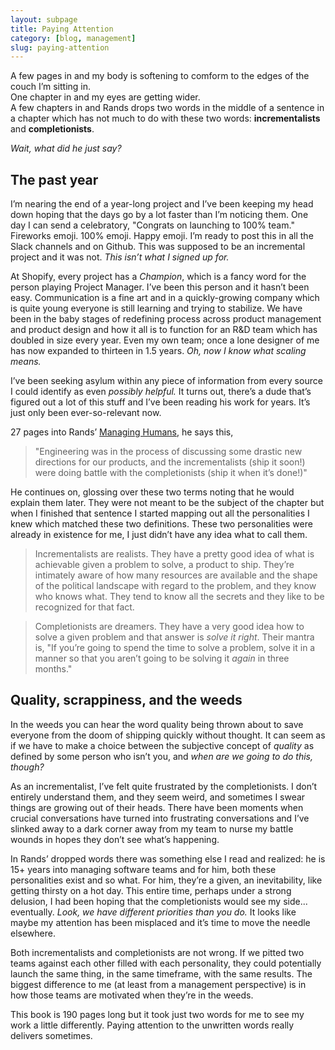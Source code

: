 ```yaml
---
layout: subpage
title: Paying Attention
category: [blog, management]
slug: paying-attention
---
```

A few pages in and my body is softening to comform to the edges of the couch I&rsquo;m sitting in.  
One chapter in and my eyes are getting wider.  
A few chapters in and Rands drops two words in the middle of a sentence in a chapter which has not much to do with these two words: **incrementalists** and **completionists**.

*Wait, what did he just say?*

## The past year

I&rsquo;m nearing the end of a year-long project and I&rsquo;ve been keeping my head down hoping that the days go by a lot faster than I&rsquo;m noticing them. One day I can send a celebratory, "Congrats on launching to 100% team." Fireworks emoji. 100% emoji. Happy emoji. I&rsquo;m ready to post this in all the Slack channels and on Github. This was supposed to be an incremental project and it was not. *This isn&rsquo;t what I signed up for.*

At Shopify, every project has a *Champion*, which is a fancy word for the person playing Project Manager. I&rsquo;ve been this person and it hasn&rsquo;t been easy. Communication is a fine art and in a quickly-growing company which is quite young everyone is still learning and trying to stabilize. We have been in the baby stages of redefining process across product management and product design and how it all is to function for an R&D team which has doubled in size every year. Even my own team; once a lone designer of me has now expanded to thirteen in 1.5 years. *Oh, now I know what scaling means.*

I&rsquo;ve been seeking asylum within any piece of information from every source I could identify as even *possibly helpful.* It turns out, there&rsquo;s a dude that&rsquo;s figured out a lot of this stuff and I&rsquo;ve been reading his work for years. It&rsquo;s just only been ever-so-relevant now. 

27 pages into Rands&rsquo; [Managing Humans](https://www.amazon.com/gp/product/159059844X/ref=as_li_tl?ie=UTF8&camp=1789&creative=9325&creativeASIN=159059844X&linkCode=as2&tag=heltraprodes-20&linkId=ccb552ed4c3ff956f66ade73039f02f8), he says this,

> "Engineering was in the process of discussing some drastic new directions for our products, and the incrementalists (ship it soon!) were doing battle with the completionists (ship it when it&rsquo;s done!)"

He continues on, glossing over these two terms noting that he would explain them later. They were not meant to be the subject of the chapter but when I finished that sentence I started mapping out all the personalities I knew which matched these two definitions. These two personalities were already in existence for me, I just didn&rsquo;t have any idea what to call them.

> Incrementalists are realists. They have a pretty good idea of what is achievable given a problem to solve, a product to ship. They&rsquo;re intimately aware of how many resources are available and the shape of the political landscape with regard to the problem, and they know who knows what. They tend to know all the secrets and they like to be recognized for that fact.

> Completionists are dreamers. They have a very good idea how to solve a given problem and that answer is _solve it right_. Their mantra is, "If you&rsquo;re going to spend the time to solve a problem, solve it in a manner so that you aren&rsquo;t going to be solving it _again_ in three months."

## Quality, scrappiness, and the weeds

In the weeds you can hear the word quality being thrown about to save everyone from the doom of shipping quickly without thought. It can seem as if we have to make a choice between the subjective concept of *quality* as defined by some person who isn&rsquo;t you, and *when are we going to do this, though?*

As an incrementalist, I&rsquo;ve felt quite frustrated by the completionists. I don&rsquo;t entirely understand them, and they seem weird, and sometimes I swear things are growing out of their heads. There have been moments when crucial conversations have turned into frustrating conversations and I&rsquo;ve slinked away to a dark corner away from my team to nurse my battle wounds in hopes they don&rsquo;t see what&rsquo;s happening.

In Rands&rsquo; dropped words there was something else I read and realized: he is 15+ years into managing software teams and for him, both these personalities exist and so what. For him, they&rsquo;re a given, an inevitability, like getting thirsty on a hot day. This entire time, perhaps under a strong delusion, I had been hoping that the completionists would see my side... eventually. *Look, we have different priorities than you do.* It looks like maybe my attention has been misplaced and it&rsquo;s time to move the needle elsewhere.

Both incrementalists and completionists are not wrong. If we pitted two teams against each other filled with each personality, they could potentially launch the same thing, in the same timeframe, with the same results. The biggest difference to me (at least from a management perspective) is in how those teams are motivated when they&rsquo;re in the weeds. 

This book is 190 pages long but it took just two words for me to see my work a little differently. Paying attention to the unwritten words really delivers sometimes.
